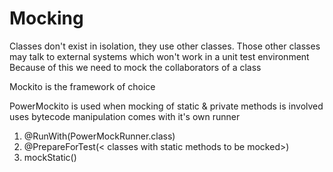 # Mocking

Classes don't exist in isolation, they use other classes.
Those other classes may talk to external systems which won't work in a unit test environment
Because of this we need to mock the collaborators of a class

Mockito is the framework of choice

PowerMockito is used when mocking of static & private methods is involved
	uses bytecode manipulation
	comes with it's own runner

1. @RunWith(PowerMockRunner.class)
2. @PrepareForTest(< classes with static methods to be mocked>)
3. mockStatic(<individual classes>)
